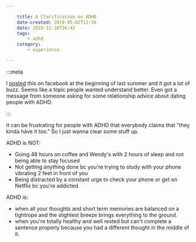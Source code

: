 ```yaml
---

    title: A Clarification on ADHD
    date-created: 2019-05-02T12:30
    date: 2019-12-16T16:42
    tags:
        - adhd
    category:
        - experience

---
```


:::meta

I [posted](https://www.facebook.com/earljman/posts/2416541865025623) this on facebook at the beginning of last summer and it got a lot of buzz. Seems like a topic people wanted understand better. Even got a message from someone asking for some relationship advice about dating people with ADHD.

:::

It can be frustrating for people with ADHD that everybody claims that "they kinda have it too." So I just wanna clear some stuff up.

ADHD is NOT:
- Going 48 hours on coffee and Wendy's with 2 hours of sleep and not being able to stay focused
- Not getting anything done bc you're trying to study with your phone vibrating 2 feet in front of you
- Being distracted by a constant urge to check your phone or get on Netflix bc you're addicted

ADHD is:
- when all your thoughts and short term memories are balanced on a tightrope and the slightest breeze brings everything to the ground.
- when you're totally healthy and well rested but can't complete a sentence properly because you had a different thought in the middle of it.